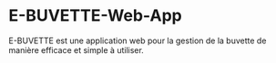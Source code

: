 # E-BUVETTE-Web-App
E-BUVETTE est une application web pour la gestion de la buvette de manière efficace et simple à utiliser.
